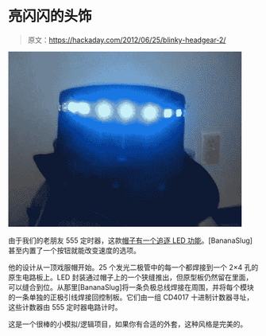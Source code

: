 # 亮闪闪的头饰

> 原文：<https://hackaday.com/2012/06/25/blinky-headgear-2/>

![](img/cfa5e83f4f46eb8b035c3d87fa8ca5fc.png "blinky-headgear")

由于我们的老朋友 555 定时器，这款[帽子有一个追逐 LED 功能](http://www.instructables.com/id/Rotating-LED-Marquee-Hat/)。[BananaSlug]甚至内置了一个按钮就能改变速度的选项。

他的设计从一顶戏服帽开始。25 个发光二极管中的每一个都焊接到一个 2×4 孔的原生电路板上。LED 封装通过帽子上的一个狭缝推出，但原型板仍然留在里面，可以缝合到位。从那里[BananaSlug]将一条负极总线焊接在周围，并将每个模块的一条单独的正极引线焊接回控制板。它们由一组 CD4017 十进制计数器寻址，这些计数器由 555 定时器电路计时。

这是一个很棒的小模拟/逻辑项目，如果你有合适的外套，这种风格是完美的。